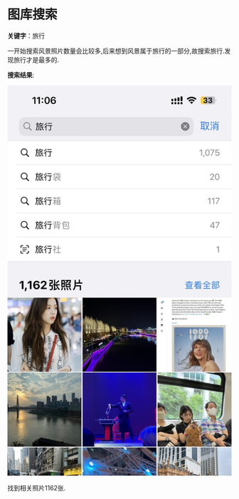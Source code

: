 # 图库搜索

**关键字**：旅行

一开始搜索风景照片数量会比较多,后来想到风景属于旅行的一部分,故搜索旅行.发现旅行才是最多的.

**搜索结果**:

![image-20240211222058117](./%E5%B0%8F%E7%BB%84%E8%AE%A8%E8%AE%BA13%EF%BC%9A%E5%9B%BE%E5%BA%93%E6%90%9C%E7%B4%A2img/image-20240211222058117.png)

找到相关照片1162张.